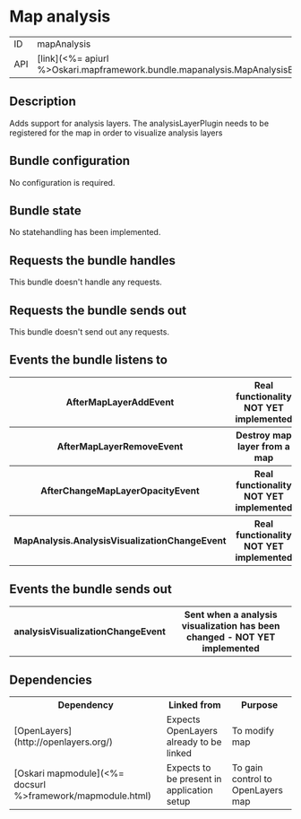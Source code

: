 # Map analysis

<table class="table">
  <tr>
    <td>ID</td><td>mapAnalysis</td>
  </tr>
  <tr>
    <td>API</td><td>[link](<%= apiurl %>Oskari.mapframework.bundle.mapanalysis.MapAnalysisBundleInstance.html)</td>
  </tr>
</table>

## Description

Adds support for analysis layers. The analysisLayerPlugin needs to be registered for the map in order to visualize analysis layers

## Bundle configuration

No configuration is required.

## Bundle state

No statehandling has been implemented.

## Requests the bundle handles

This bundle doesn't handle any requests.


## Requests the bundle sends out

This bundle doesn't send out any requests.

## Events the bundle listens to

<table class="table">
  <tr>
    <th>AfterMapLayerAddEvent</th><th> Real functionality NOT YET implemented</th>
    </tr>
    <tr>
    <th>AfterMapLayerRemoveEvent</th><th> Destroy map layer from a map</th>
     </tr>
    <tr>
    <th>AfterChangeMapLayerOpacityEvent</th><th>Real functionality  NOT YET implemented</th>
     </tr>
    <tr>
    <th>MapAnalysis.AnalysisVisualizationChangeEvent</th><th>Real functionality NOT YET implemented</th>
  </tr>
</table>

## Events the bundle sends out

<table class="table">
  <tr>
    <th>analysisVisualizationChangeEvent</th><th>Sent when a analysis visualization has been changed - NOT YET implemented</th>
  </tr>
</table>

## Dependencies

<table class="table">
  <tr>
    <th>Dependency</th><th>Linked from</th><th>Purpose</th>
  </tr>
  <tr>
    <td> [OpenLayers](http://openlayers.org/) </td>
    <td> Expects OpenLayers already to be linked </td>
    <td> To modify map</td>
  </tr>
  <tr>
    <td> [Oskari mapmodule](<%= docsurl %>framework/mapmodule.html)</td>
    <td> Expects to be present in application setup </td>
    <td> To gain control to OpenLayers map</td>
  </tr>
</table>
